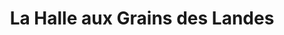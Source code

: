 ---
title: "La Halle aux Grains des Landes"
url: /saint-vincent-de-tyrosse/la-halle-aux-grains-des-landes/
shop: Raumausstattung
---